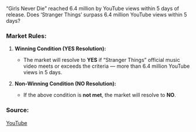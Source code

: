 “Girls Never Die” reached 6.4 million by YouTube views within 5 days of release. Does ‘Stranger Things’ surpass 6.4 million YouTube views within 5 days?

### Market Rules:
1. **Winning Condition (YES Resolution):**  
   - The market will resolve to **YES** if “Stranger Things” official music video meets or exceeds the criteria — more than 6.4 million YouTube views in 5 days.

2. **Non-Winning Condition (NO Resolution):**  
   - If the above condition is **not met**, the market will resolve to **NO**.

### Source:  
[YouTube](https://www.youtube.com/)